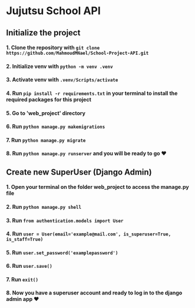 <h1>Jujutsu School API</h1>

## Initialize the project

#### 1. Clone the repository with `git clone https://github.com/MahmoudMNael/School-Project-API.git`

#### 2. Initialize venv with `python -m venv .venv`

#### 3. Activate venv with `.venv/Scripts/activate`

#### 4. Run `pip install -r requirements.txt` in your terminal to install the required packages for this project

#### 5. Go to 'web_project' directory

#### 6. Run `python manage.py makemigrations`

#### 7. Run `python manage.py migrate`

#### 8. Run `python manage.py runserver` and you will be ready to go ❤

## Create new SuperUser (Django Admin)

#### 1. Open your terminal on the folder web_project to access the manage.py file

#### 2. Run `python manage.py shell`

#### 3. Run `from authentication.models import User`

#### 4. Run `user = User(email='example@mail.com', is_superuser=True, is_staff=True)`

#### 5. Run `user.set_password('examplepassword')`

#### 6. Run `user.save()`

#### 7. Run `exit()`

#### 8. Now you have a superuser account and ready to log in to the django admin app ❤
